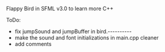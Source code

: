 Flappy Bird in SFML v3.0 to learn more C++


ToDo:
- fix jumpSound and jumpBuffer in bird.----------
- make the sound and font initializations in main.cpp cleaner
- add comments

